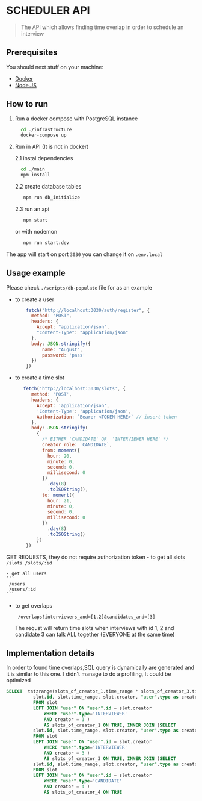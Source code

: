 # SCHEDULER API
> The API which allows finding time overlap in order to schedule an interview


## Prerequisites

You should next stuff on your machine:
- [Docker](https://www.docker.com/)
- [Node.JS](https://nodejs.org/en//)

## How to run
1. Run a docker compose with PostgreSQL instance
    ```bash
      cd ./infrastructure
      docker-compose up
    ```
 2. Run in API (It is not in docker)

    2.1 instal dependencies
    ```bash
      cd ./main
      npm install
    ```
    2.2 create database tables
    ```bash
       npm run db_initialize
    ```
    2.3 run an api
    ```bash
       npm start
    ```
    or with nodemon
    ```bash
       npm run start:dev
    ```
  The app will start on port `3030` you can change it on `.env.local`

  ## Usage example
  Please check `./scripts/db-populate` file for as an example

  - to create a user

    ```javascript
        fetch("http://localhost:3030/auth/register", {
          method: "POST",
          headers: {
            Accept: "application/json",
            "Content-Type": "application/json"
          },
          body: JSON.stringify({
              name: "August",
              password: 'pass'
          })
        })
    ```
  - to create a time slot

    ```javascript
       fetch('http://localhost:3030/slots', {
          method: 'POST',
          headers: {
            Accept: 'application/json',
            'Content-Type': 'application/json',
            Authorization: `Bearer <TOKEN HERE>` // insert token
          },
          body: JSON.stringify(
            {
              /* EITHER 'CANDIDATE' OR  'INTERVIEWER HERE' */
              creator_role: `CANDIDATE`,
              from: moment({
                hour: 20,
                minute: 0,
                second: 0,
                millisecond: 0
              })
                .day(8)
                .toISOString(),
              to: moment({
                hour: 21,
                minute: 0,
                second: 0,
                millisecond: 0
              })
                .day(8)
                .toISOString()
            })
        })
    ```

  GET REQUESTS, they do not require authorization token
    - to get all slots
    ```
     /slots
     /slots/:id
    ```

    - get all users
    ```
     /users
     /users/:id
    ```

  - to get overlaps
    ```
     /overlaps?interviewers_and=[1,2]&candidates_and=[3]
    ```
    The requst will return time slots when interviews with id 1, 2 and candidate 3 can talk ALL together (EVERYONE at the same time)


## Implementation details

In order to found time overlaps,SQL query is dynamically are generated and it is similar to this one.
I didn't manage to do a profiling, It could be optimized

```sql
SELECT  tstzrange(slots_of_creator_1.time_range * slots_of_creator_3.time_range * slots_of_creator_4.time_range) AS "time_intersection", * FROM  INNER JOIN (SELECT
          slot.id, slot.time_range, slot.creator, "user".type as creator_type
          FROM slot
          LEFT JOIN "user" ON "user".id = slot.creator
              WHERE "user".type='INTERVIEWER'
              AND creator = 1 )
              AS slots_of_creator_1 ON TRUE, INNER JOIN (SELECT
          slot.id, slot.time_range, slot.creator, "user".type as creator_type
          FROM slot
          LEFT JOIN "user" ON "user".id = slot.creator
              WHERE "user".type='INTERVIEWER'
              AND creator = 3 )
              AS slots_of_creator_3 ON TRUE, INNER JOIN (SELECT
          slot.id, slot.time_range, slot.creator, "user".type as creator_type
          FROM slot
          LEFT JOIN "user" ON "user".id = slot.creator
              WHERE "user".type='CANDIDATE'
              AND creator = 4 )
              AS slots_of_creator_4 ON TRUE

```
